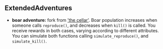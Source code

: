 ## ExtendedAdventures

- **boar adventure:** fork from ['the cellar'](https://ftmscan.com/address/0x2A0F1cB17680161cF255348dDFDeE94ea8Ca196A). Boar population increases when someone calls `reproduce()`, and decreases when `kill()` is called. You receive rewards in both cases, varying according to different attributes. You can simulate both functions calling `simulate_reproduce()`, and `simulate_kill()`.

